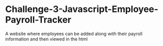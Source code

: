 # Challenge-3-Javascript-Employee-Payroll-Tracker
A website where employees can be added along with their payroll information and then viewed in the html
